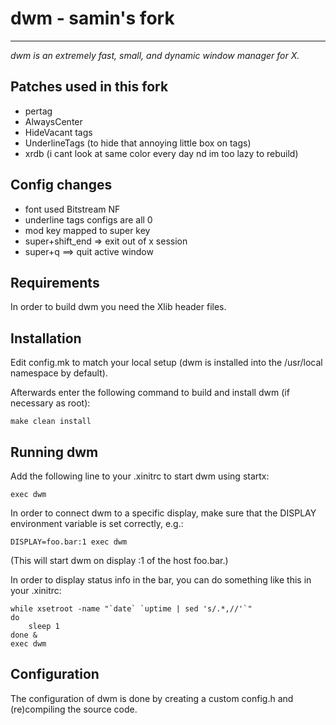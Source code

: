 # dwm - samin's fork
---

*dwm is an extremely fast, small, and dynamic window manager for X.*

## Patches used in this fork

- pertag
- AlwaysCenter
- HideVacant tags
- UnderlineTags (to hide that annoying little box on tags)
- xrdb (i cant look at same color every day nd im too lazy to rebuild)

## Config changes

- font used Bitstream NF
- underline tags configs are all 0
- mod key mapped  to super key
- super+shift_end => exit out of x session
- super+q ==> quit active window

Requirements
------------
In order to build dwm you need the Xlib header files.


Installation
------------
Edit config.mk to match your local setup (dwm is installed into
the /usr/local namespace by default).

Afterwards enter the following command to build and install dwm (if
necessary as root):

    make clean install


Running dwm
-----------
Add the following line to your .xinitrc to start dwm using startx:

    exec dwm

In order to connect dwm to a specific display, make sure that
the DISPLAY environment variable is set correctly, e.g.:

    DISPLAY=foo.bar:1 exec dwm

(This will start dwm on display :1 of the host foo.bar.)

In order to display status info in the bar, you can do something
like this in your .xinitrc:

    while xsetroot -name "`date` `uptime | sed 's/.*,//'`"
    do
    	sleep 1
    done &
    exec dwm


Configuration
-------------
The configuration of dwm is done by creating a custom config.h
and (re)compiling the source code.
